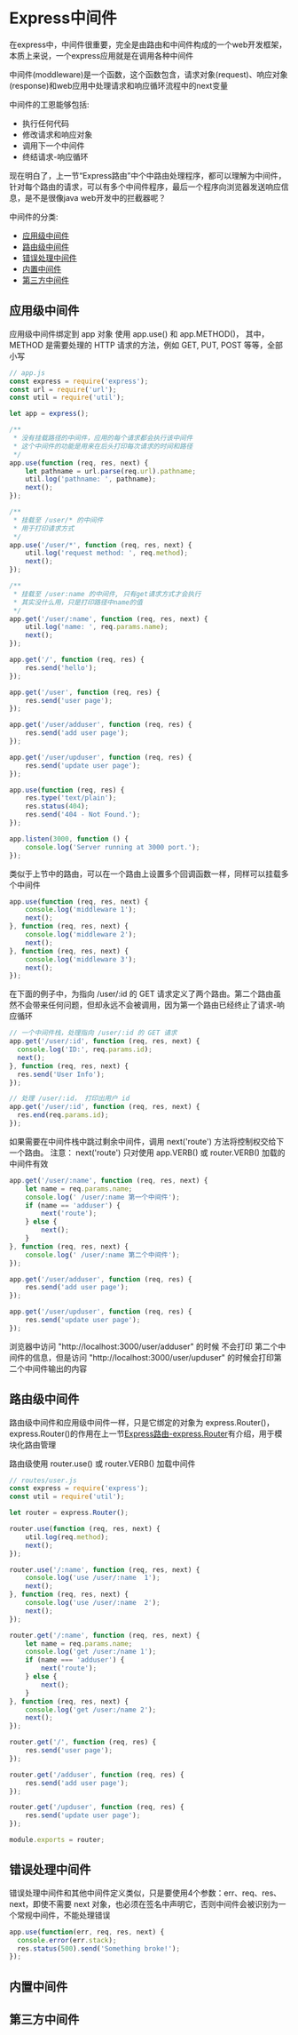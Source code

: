 # Express中间件
在express中，中间件很重要，完全是由路由和中间件构成的一个web开发框架，本质上来说，一个express应用就是在调用各种中间件

中间件(moddleware)是一个函数，这个函数包含，请求对象(request)、响应对象(response)和web应用中处理请求和响应循环流程中的next变量

中间件的工恩能够包括:

* 执行任何代码
* 修改请求和响应对象
* 调用下一个中间件
* 终结请求-响应循环

现在明白了，上一节“Express路由”中个中路由处理程序，都可以理解为中间件，针对每个路由的请求，可以有多个中间件程序，最后一个程序向浏览器发送响应信息，是不是很像java web开发中的拦截器呢？

中间件的分类:

* [应用级中间件](#应用级中间件)
* [路由级中间件](#路由级中间件)
* [错误处理中间件](#错误处理中间件)
* [内置中间件](#内置中间件)
* [第三方中间件](#第三方中间件)

## 应用级中间件
应用级中间件绑定到 app 对象 使用 app.use() 和 app.METHOD()， 其中， METHOD 是需要处理的 HTTP 请求的方法，例如 GET, PUT, POST 等等，全部小写

```javascript
// app.js
const express = require('express');
const url = require('url');
const util = require('util');

let app = express();

/**
 * 没有挂载路径的中间件，应用的每个请求都会执行该中间件
 * 这个中间件的功能是用来在后头打印每次请求的时间和路径
 */
app.use(function (req, res, next) {
	let pathname = url.parse(req.url).pathname;
	util.log('pathname: ', pathname);
	next();
});

/**
 * 挂载至 /user/* 的中间件
 * 用于打印请求方式
 */
app.use('/user/*', function (req, res, next) {
	util.log('request method: ', req.method);
	next();
});

/**
 * 挂载至 /user:name 的中间件, 只有get请求方式才会执行
 * 其实没什么用，只是打印路径中name的值
 */
app.get('/user/:name', function (req, res, next) {
	util.log('name: ', req.params.name);
	next();
});

app.get('/', function (req, res) {
	res.send('hello');
});

app.get('/user', function (req, res) {
	res.send('user page');
});

app.get('/user/adduser', function (req, res) {
	res.send('add user page');
});

app.get('/user/upduser', function (req, res) {
	res.send('update user page');
});

app.use(function (req, res) {
	res.type('text/plain');
	res.status(404);
	res.send('404 - Not Found.');
});

app.listen(3000, function () {
	console.log('Server running at 3000 port.');
});
```

类似于上节中的路由，可以在一个路由上设置多个回调函数一样，同样可以挂载多个中间件
```javascript
app.use(function (req, res, next) {
	console.log('middleware 1');
	next();
}, function (req, res, next) {
	console.log('middleware 2');
	next();
}, function (req, res, next) {
	console.log('middleware 3');
	next();
});
```

在下面的例子中，为指向 /user/:id 的 GET 请求定义了两个路由。第二个路由虽然不会带来任何问题，但却永远不会被调用，因为第一个路由已经终止了请求-响应循环
```javascript
// 一个中间件栈，处理指向 /user/:id 的 GET 请求
app.get('/user/:id', function (req, res, next) {
  console.log('ID:', req.params.id);
  next();
}, function (req, res, next) {
  res.send('User Info');
});

// 处理 /user/:id， 打印出用户 id
app.get('/user/:id', function (req, res, next) {
  res.end(req.params.id);
});
```

如果需要在中间件栈中跳过剩余中间件，调用 next('route') 方法将控制权交给下一个路由。 注意： next('route') 只对使用 app.VERB() 或 router.VERB() 加载的中间件有效
```javascript
app.get('/user/:name', function (req, res, next) {
	let name = req.params.name;
	console.log(' /user/:name 第一个中间件');
	if (name == 'adduser') {
		next('route');
	} else {
		next();
	}
}, function (req, res, next) {
	console.log(' /user/:name 第二个中间件');
});

app.get('/user/adduser', function (req, res) {
	res.send('add user page');
});

app.get('/user/upduser', function (req, res) {
	res.send('update user page');
});
```
浏览器中访问 "http://localhost:3000/user/adduser" 的时候 不会打印 第二个中间件的信息，但是访问 "http://localhost:3000/user/upduser" 的时候会打印第二个中间件输出的内容

## 路由级中间件
路由级中间件和应用级中间件一样，只是它绑定的对象为 express.Router()，express.Router()的作用在上一节[Express路由-express.Router](./Express路由.md#expressrouter)有介绍，用于模块化路由管理

路由级使用 router.use() 或 router.VERB() 加载中间件

```javascript
// routes/user.js
const express = require('express');
const util = require('util');

let router = express.Router();

router.use(function (req, res, next) {
	util.log(req.method);
	next();
});

router.use('/:name', function (req, res, next) {
	console.log('use /user/:name  1');
	next();
}, function (req, res, next) {
	console.log('use /user/:name  2');
	next();
});

router.get('/:name', function (req, res, next) {
	let name = req.params.name;
	console.log('get /user:/name 1');
	if (name === 'adduser') {
		next('route');
	} else {
		next();
	}
}, function (req, res, next) {
	console.log('get /user:/name 2');
	next();
});

router.get('/', function (req, res) {
	res.send('user page');
});

router.get('/adduser', function (req, res) {
	res.send('add user page');
});

router.get('/upduser', function (req, res) {
	res.send('update user page');
});

module.exports = router;
```

## 错误处理中间件
错误处理中间件和其他中间件定义类似，只是要使用4个参数：err、req、res、next，即使不需要 next 对象，也必须在签名中声明它，否则中间件会被识别为一个常规中间件，不能处理错误

```javascript
app.use(function(err, req, res, next) {
  console.error(err.stack);
  res.status(500).send('Something broke!');
});
```

## 内置中间件

## 第三方中间件
